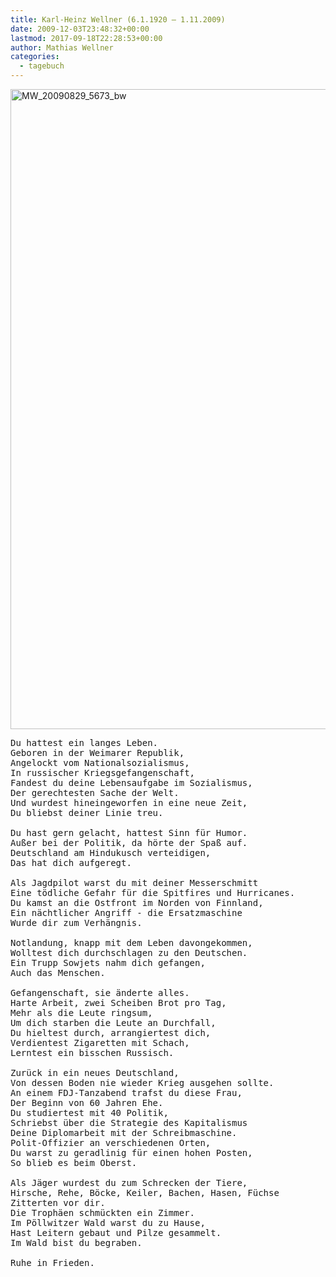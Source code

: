 ```yaml
---
title: Karl-Heinz Wellner (6.1.1920 – 1.11.2009)
date: 2009-12-03T23:48:32+00:00
lastmod: 2017-09-18T22:28:53+00:00
author: Mathias Wellner
categories:
  - tagebuch
---
```

<a data-flickr-embed="true"  href="https://www.flickr.com/photos/mwellner/32450104884/in/dateposted-public/" title="MW_20090829_5673_bw"><img src="https://c1.staticflickr.com/3/2833/32450104884_bb697f2d32_b.jpg" width="1024" height="1024" alt="MW_20090829_5673_bw"></a><script async src="//embedr.flickr.com/assets/client-code.js" charset="utf-8"></script>

<pre>Du hattest ein langes Leben.
Geboren in der Weimarer Republik, 
Angelockt vom Nationalsozialismus,
In russischer Kriegsgefangenschaft,
Fandest du deine Lebensaufgabe im Sozialismus, 
Der gerechtesten Sache der Welt. 
Und wurdest hineingeworfen in eine neue Zeit,
Du bliebst deiner Linie treu. 

Du hast gern gelacht, hattest Sinn für Humor.
Außer bei der Politik, da hörte der Spaß auf.
Deutschland am Hindukusch verteidigen, 
Das hat dich aufgeregt.

Als Jagdpilot warst du mit deiner Messerschmitt
Eine tödliche Gefahr für die Spitfires und Hurricanes.
Du kamst an die Ostfront im Norden von Finnland,
Ein nächtlicher Angriff - die Ersatzmaschine
Wurde dir zum Verhängnis.

Notlandung, knapp mit dem Leben davongekommen,
Wolltest dich durchschlagen zu den Deutschen.
Ein Trupp Sowjets nahm dich gefangen,
Auch das Menschen.

Gefangenschaft, sie änderte alles.
Harte Arbeit, zwei Scheiben Brot pro Tag,
Mehr als die Leute ringsum,
Um dich starben die Leute an Durchfall,
Du hieltest durch, arrangiertest dich,
Verdientest Zigaretten mit Schach,
Lerntest ein bisschen Russisch.

Zurück in ein neues Deutschland,
Von dessen Boden nie wieder Krieg ausgehen sollte.
An einem FDJ-Tanzabend trafst du diese Frau,
Der Beginn von 60 Jahren Ehe.
Du studiertest mit 40 Politik,
Schriebst über die Strategie des Kapitalismus
Deine Diplomarbeit mit der Schreibmaschine.
Polit-Offizier an verschiedenen Orten, 
Du warst zu geradlinig für einen hohen Posten,
So blieb es beim Oberst.

Als Jäger wurdest du zum Schrecken der Tiere,
Hirsche, Rehe, Böcke, Keiler, Bachen, Hasen, Füchse
Zitterten vor dir. 
Die Trophäen schmückten ein Zimmer.
Im Pöllwitzer Wald warst du zu Hause, 
Hast Leitern gebaut und Pilze gesammelt.
Im Wald bist du begraben.

Ruhe in Frieden.
</pre>